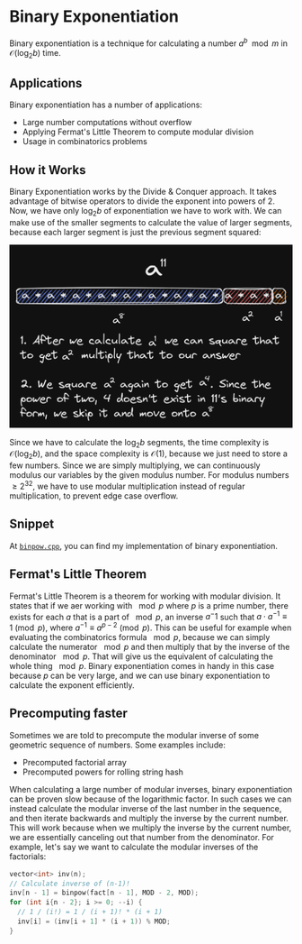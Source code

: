 # Binary Exponentiation

Binary exponentiation is a technique for calculating a number $a^b\mod{m}$ in $\mathcal{O}(\log_2{b})$ time.

## Applications

Binary exponentiation has a number of applications:

- Large number computations without overflow
- Applying Fermat's Little Theorem to compute modular division
- Usage in combinatorics problems

## How it Works

Binary Exponentiation works by the Divide & Conquer approach. It takes advantage of bitwise operators to divide the exponent into powers of 2. Now, we have only $\log_2{b}$ of exponentiation we have to work with. We can make use of the smaller segments to calculate the value of larger segments, because each larger segment is just the previous segment squared:

![Explanation](explanation.png)

Since we have to calculate the $\log_2{b}$ segments, the time complexity is $\mathcal{O}(\log_2{b})$, and the space complexity is $\mathcal{O}(1)$, because we just need to store a few numbers. Since we are simply multiplying, we can continuously modulus our variables by the given modulus number. For modulus numbers $\ge2^32$, we have to use modular multiplication instead of regular multiplication, to prevent edge case overflow.

## Snippet

At [`binpow.cpp`](./binpow.cpp), you can find my implementation of binary exponentiation.

## Fermat's Little Theorem

Fermat's Little Theorem is a theorem for working with modular division. It states that if we aer working with $\mod p$ where $p$ is a prime number, there exists for each $a$ that is a part of $\mod p$, an inverse $a^-1$ such that $a\cdot a^{-1}\equiv 1\pmod{p}$, where $a^{-1}\equiv a^{p-2}\pmod{p}$. This can be useful for example when evaluating the combinatorics formula $\mod p$, because we can simply calculate the numerator $\mod p$ and then multiply that by the inverse of the denominator $\mod p$. That will give us the equivalent of calculating the whole thing $\mod p$. Binary exponentiation comes in handy in this case because $p$ can be very large, and we can use binary exponentiation to calculate the exponent efficiently.

## Precomputing faster

Sometimes we are told to precompute the modular inverse of some geometric sequence of numbers. Some examples include:

- Precomputed factorial array
- Precomputed powers for rolling string hash

When calculating a large number of modular inverses, binary exponentiation can be proven slow because of the logarithmic factor. In such cases we can instead calculate the modular inverse of the last number in the sequence, and then iterate backwards and multiply the inverse by the current number. This will work because when we multiply the inverse by the current number, we are essentially canceling out that number from the denominator. For example, let's say we want to calculate the modular inverses of the factorials:

```cpp
vector<int> inv(n);
// Calculate inverse of (n-1)!
inv[n - 1] = binpow(fact[n - 1], MOD - 2, MOD);
for (int i{n - 2}; i >= 0; --i) {
  // 1 / (i!) = 1 / (i + 1)! * (i + 1)
  inv[i] = (inv[i + 1] * (i + 1)) % MOD;
}
```
